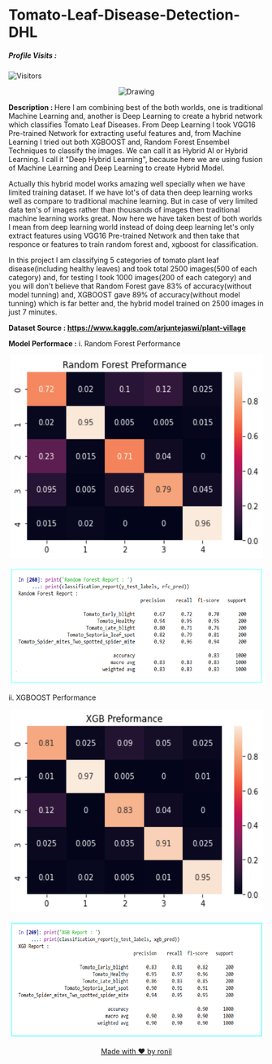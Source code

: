 # Tomato-Leaf-Disease-Detection-DHL

##### Profile Visits :
![Visitors](https://visitor-badge.glitch.me/badge?page_id=ronylpatil.&left_color=lightgrey&right_color=red&left_text=visitors)

<p align="center">
  <img class="center" src ="https://www.treehugger.com/thmb/mjY1JW6RxThRl_Yvv4XaGaBPPTY=/768x0/filters:no_upscale():max_bytes(150000):strip_icc():format(webp)/GettyImages-175396800-a15ecff03062438894935715d9550479.jpg" alt="Drawing" style="width: 1350px; height: 600px">
</p>

<b>Description : </b>
Here I am combining best of the both worlds, one is traditional Machine Learning and, another is Deep Learning to create a hybrid network which classifies Tomato Leaf Diseases.
From Deep Learning I took VGG16 Pre-trained Network for extracting useful features and, from Machine Learning I tried out both XGBOOST and, Random Forest Ensembel Techniques to classify the images. We can call it as Hybrid AI or Hybrid Learning. I call it "Deep Hybrid Learning", because here we are using fusion of Machine Learning and Deep Learning to create Hybrid Model. 
               
Actually this hybrid model works amazing well specially when we have limited training dataset.
               If we have lot's of data then deep learning works well as compare to traditional machine learning. But in case of very limited data
               ten's of images rather than thousands of images then traditional machine learning works great. Now here we have taken best 
               of both worlds I mean from deep learning world instead of doing deep learning let's only extract features using VGG16 Pre-trained Network and then take that responce or features to train random forest and, xgboost for classification. 

In this project I am classifying 5 categories of tomato plant leaf disease(including healthy leaves) and took total 2500 images(500 of each category) and, for testing I took 1000 images(200 of each category) and you will don't believe that Random Forest gave 83% of accuracy(without model tunning) and, XGBOOST gave 89% of accuracy(without model tunning) which is far better and, the hybrid model trained on 2500 images in just 7 minutes.   
               
<b>Dataset Source : https://www.kaggle.com/arjuntejaswi/plant-village</b>

<b>Model Performace :</b>
i. Random Forest Performance 
<p align="center">
  <img class="center" src ="/sample/random forest cm.png" alt="Drawing" style="width: 500px; height: 400px">
</p>

<p align="center">
  <img class="center" src ="/sample/random forest cr.png" alt="Drawing" style="width: 500px; height: 230px">
</p>

ii. XGBOOST Performance 
<p align="center">
  <img class="center" src ="/sample/xgb cm.png" alt="Drawing" style="width: 500px; height: 400px">
</p>

<p align="center">
  <img class="center" src ="/sample/xgb cr.png" alt="Drawing" style="width: 500px; height: 230px">
</p>

<p align="center">
  <a href="https://www.linkedin.com/in/ronylpatil/">Made with ❤ by ronil</a>
</p>
